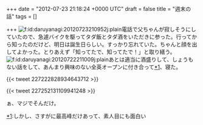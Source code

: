 
+++
date = "2012-07-23 21:18:24 +0000 UTC"
draft = false
title = "週末の話"
tags = []

+++
<img src="http://cdn-ak.f.st-hatena.com/images/fotolife/d/daruyanagi/20120723/20120723210952.jpg" alt="f:id:daruyanagi:20120723210952j:plain" title="f:id:daruyanagi:20120723210952j:plain" class="hatena-fotolife"/>電話で父ちゃんが寂しそうにしていたので、急遽バイクを駆ってタダ飯とタダ酒をいただきに参った。行ってから知ったのだけど、明日は誕生日らしい。すっかり忘れていた。ちゃんと顔を出してよかった。とりあえず「知ってたで、知ってたで！」と取り繕う。<img src="http://cdn-ak.f.st-hatena.com/images/fotolife/d/daruyanagi/20120722/20120722211009.jpg" alt="f:id:daruyanagi:20120722211009j:plain" title="f:id:daruyanagi:20120722211009j:plain" class="hatena-fotolife"/>あとは適当に酒盛りして、しょうもない話をして、あんまり興味のない全英オープンに付き合って<a href="#f1" name="fn1" title="しかし、さすがに最高峰だけあって、素人目にも面白い">*1</a>、寝た。

{{< tweet 227222828934643712 >}}

{{< tweet 227252131109941248 >}}

ぁ、マジでそんだけ。
<div class="footnote">
<a href="#fn1" name="f1" class="footnote-number">*1</a><span class="footnote-delimiter">:</span><span class="footnote-text">しかし、さすがに最高峰だけあって、素人目にも面白い</span>
</div>

